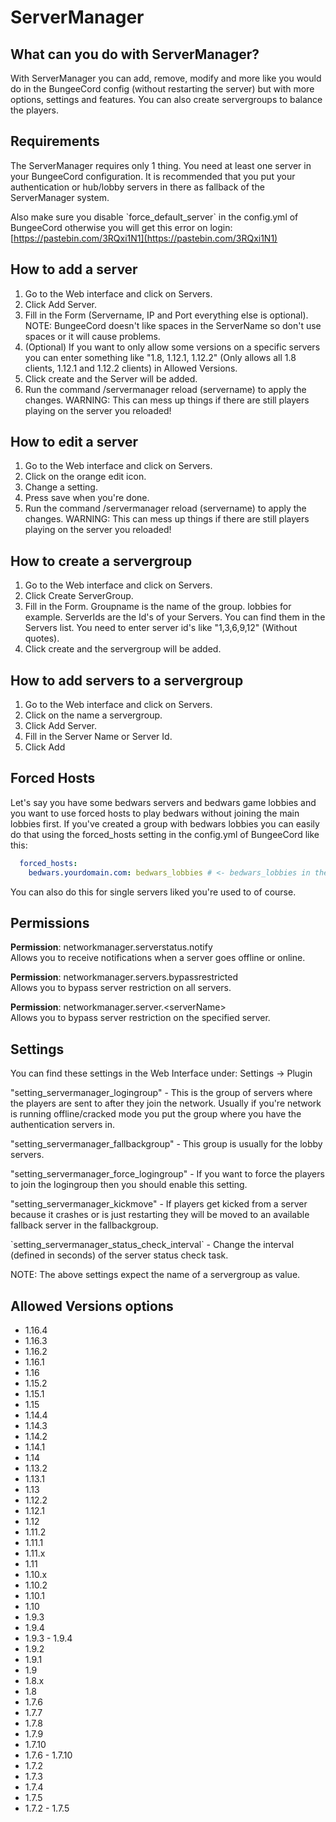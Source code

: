 # ServerManager

## What can you do with ServerManager?

With ServerManager you can add, remove, modify and more like you would do in the BungeeCord config \(without restarting the server\) but with more options, settings and features. You can also create servergroups to balance the players.

## Requirements

The ServerManager requires only 1 thing. You need at least one server in your BungeeCord configuration. It is recommended that you put your authentication or hub/lobby servers in there as fallback of the ServerManager system.

Also make sure you disable \`force\_default\_server\` in the config.yml of BungeeCord otherwise you will get this error on login: [https://pastebin.com/3RQxi1N1](https://pastebin.com/3RQxi1N1)

## How to add a server

1. Go to the Web interface and click on Servers.
2. Click Add Server.
3. Fill in the Form \(Servername, IP and Port everything else is optional\). NOTE: BungeeCord doesn't like spaces in the ServerName so don't use spaces or it will cause problems.
4. \(Optional\) If you want to only allow some versions on a specific servers you can enter something like "1.8, 1.12.1, 1.12.2" \(Only allows all 1.8 clients, 1.12.1 and 1.12.2 clients\) in Allowed Versions.
5. Click create and the Server will be added.
6. Run the command /servermanager reload \(servername\) to apply the changes. WARNING: This can mess up things if there are still players playing on the server you reloaded!

## How to edit a server

1. Go to the Web interface and click on Servers.
2. Click on the orange edit icon.
3. Change a setting.
4. Press save when you're done.
5. Run the command /servermanager reload \(servername\) to apply the changes. WARNING: This can mess up things if there are still players playing on the server you reloaded!

## How to create a servergroup

1. Go to the Web interface and click on Servers.
2. Click Create ServerGroup.
3. Fill in the Form. Groupname is the name of the group. lobbies for example. ServerIds are the Id's of your Servers. You can find them in the Servers list. You need to enter server id's like "1,3,6,9,12" \(Without quotes\).
4. Click create and the servergroup will be added.

## How to add servers to a servergroup

1. Go to the Web interface and click on Servers.
2. Click on the name a servergroup.
3. Click Add Server.
4. Fill in the Server Name or Server Id.
5. Click Add

## Forced Hosts

Let's say you have some bedwars servers and bedwars game lobbies and you want to use forced hosts to play bedwars without joining the main lobbies first. If you've created a group with bedwars lobbies you can easily do that using the forced\_hosts setting in the config.yml of BungeeCord like this:

```yaml
  forced_hosts:
    bedwars.yourdomain.com: bedwars_lobbies # <- bedwars_lobbies in the groupname I used in this example
```

You can also do this for single servers liked you're used to of course.

## Permissions

**Permission**: networkmanager.serverstatus.notify  
Allows you to receive notifications when a server goes offline or online.

**Permission**: networkmanager.servers.bypassrestricted  
Allows you to bypass server restriction on all servers.

**Permission**: networkmanager.server.&lt;serverName&gt;  
Allows you to bypass server restriction on the specified server.

## Settings

You can find these settings in the Web Interface under: Settings -&gt; Plugin

"setting\_servermanager\_logingroup" - This is the group of servers where the players are sent to after they join the network. Usually if you're network is running offline/cracked mode you put the group where you have the authentication servers in.

"setting\_servermanager\_fallbackgroup" - This group is usually for the lobby servers. 

"setting\_servermanager\_force\_logingroup" - If you want to force the players to join the logingroup then you should enable this setting.

"setting\_servermanager\_kickmove" - If players get kicked from a server because it crashes or is just restarting they will be moved to an available fallback server in the fallbackgroup.  
  
\`setting\_servermanager\_status\_check\_interval\`  - Change the interval \(defined in seconds\) of the server status check task.

  
NOTE: The above settings expect the name of a servergroup as value.

## Allowed Versions options

* 1.16.4
* 1.16.3
* 1.16.2
* 1.16.1
* 1.16
* 1.15.2
* 1.15.1
* 1.15
* 1.14.4
* 1.14.3
* 1.14.2
* 1.14.1
* 1.14
* 1.13.2
* 1.13.1
* 1.13
* 1.12.2
* 1.12.1
* 1.12
* 1.11.2
* 1.11.1
* 1.11.x
* 1.11
* 1.10.x
* 1.10.2
* 1.10.1
* 1.10
* 1.9.3
* 1.9.4
* 1.9.3 - 1.9.4
* 1.9.2
* 1.9.1
* 1.9
* 1.8.x
* 1.8
* 1.7.6
* 1.7.7
* 1.7.8
* 1.7.9
* 1.7.10
* 1.7.6 - 1.7.10
* 1.7.2
* 1.7.3
* 1.7.4
* 1.7.5
* 1.7.2 - 1.7.5

